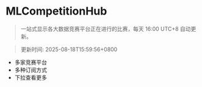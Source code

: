 # MLCompetitionHub

> 一站式显示各大数据竞赛平台正在进行的比赛，每天 16:00 UTC+8 自动更新。
  
> 更新时间: 2025-08-18T15:59:56+0800 

* 多家竞赛平台
* 多种订阅方式
* 下拉查看更多
